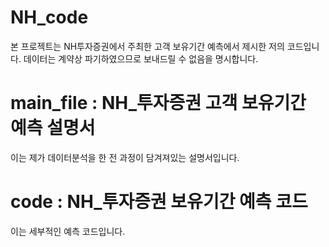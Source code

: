 # NH_code
본 프로젝트는 NH투자증권에서 주최한 고객 보유기간 예측에서 제시한 저의 코드입니다. 데이터는 계약상 파기하였으므로 보내드릴 수 없음을 명시합니다.

# main_file : NH_투자증권 고객 보유기간 예측 설명서
이는 제가 데이터분석을 한 전 과정이 담겨져있는 설명서입니다.

# code : NH_투자증권 보유기간 예측 코드
이는 세부적인 예측 코드입니다.
